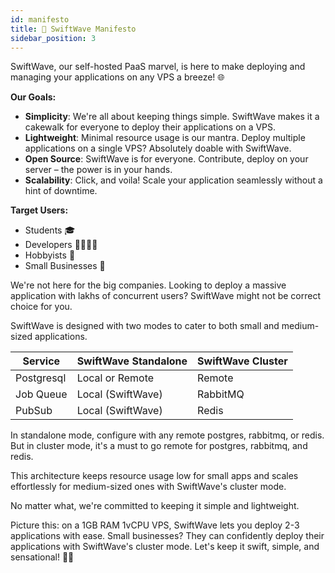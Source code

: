 ```yaml
---
id: manifesto
title: 🌱 SwiftWave Manifesto
sidebar_position: 3
---
```


SwiftWave, our self-hosted PaaS marvel, is here to make deploying and managing your applications on any VPS a breeze! 🌐

**Our Goals:**
- **Simplicity**: We're all about keeping things simple. SwiftWave makes it a cakewalk for everyone to deploy their applications on a VPS.
- **Lightweight**: Minimal resource usage is our mantra. Deploy multiple applications on a single VPS? Absolutely doable with SwiftWave.
- **Open Source**: SwiftWave is for everyone. Contribute, deploy on your server – the power is in your hands.
- **Scalability**: Click, and voila! Scale your application seamlessly without a hint of downtime.

**Target Users:**
- Students 🎓
- Developers 👩‍💻👨‍💻
- Hobbyists 🎨
- Small Businesses 🏢

We're not here for the big companies. Looking to deploy a massive application with lakhs of concurrent users? SwiftWave might not be correct choice for you.

SwiftWave is designed with two modes to cater to both small and medium-sized applications.

| Service       |  SwiftWave Standalone |  SwiftWave Cluster |
| ------------- | --------------------- | ------------------ |
| Postgresql    | Local or Remote       | Remote             |
| Job Queue     | Local (SwiftWave)     | RabbitMQ           |
| PubSub        | Local (SwiftWave)     | Redis              |

In standalone mode, configure with any remote postgres, rabbitmq, or redis. But in cluster mode, it's a must to go remote for postgres, rabbitmq, and redis.

This architecture keeps resource usage low for small apps and scales effortlessly for medium-sized ones with SwiftWave's cluster mode.

No matter what, we're committed to keeping it simple and lightweight. 

Picture this: on a 1GB RAM 1vCPU VPS, SwiftWave lets you deploy 2-3 applications with ease. Small businesses? They can confidently deploy their applications with SwiftWave's cluster mode. Let's keep it swift, simple, and sensational! 🚀🌟